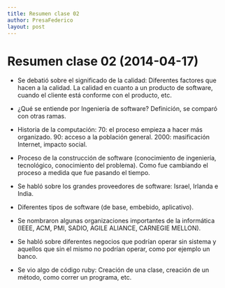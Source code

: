 ```yaml
---
title: Resumen clase 02
author: PresaFederico
layout: post
---
```

Resumen clase 02 (2014-04-17)
===============


- Se debatió sobre el significado de la calidad:
  Diferentes factores que hacen a la calidad.
  La calidad en cuanto a un producto de software, cuando el cliente está conforme con el producto, etc.

- ¿Qué se entiende por Ingeniería de software?
  Definición, se comparó con otras ramas.

- Historia de la computación:
  70: el proceso empieza a hacer más organizado.
  90: acceso a la población general.
  2000: masificación Internet, impacto social.

- Proceso de la construcción de software (conocimiento de ingeniería, tecnológico, conocimiento del problema).
  Como fue cambiando el proceso a medida que fue pasando el tiempo.

- Se habló sobre los grandes proveedores de software:
  Israel, Irlanda e India.

- Diferentes tipos de software (de base, embebido, aplicativo).

- Se nombraron algunas organizaciones importantes de la informática (IEEE, ACM, PMI, SADIO, AGILE ALIANCE, CARNEGIE MELLON).

- Se habló sobre diferentes negocios que podrían operar sin sistema y aquellos que sin el mismo no podrían operar, como por ejemplo un banco.

- Se vio algo de código ruby: 
  Creación de una clase, creación de un método, como correr un programa, etc.